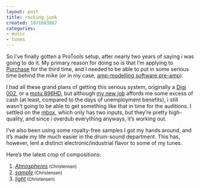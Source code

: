 ```yaml
---
layout: post
title: rocking junk
created: 1071683867
categories:
- music
- tunes
---
```

<p>So I&#8217;ve finally gotten a ProTools setup, after nearly two years of saying i was going to do it. My primary reason for doing so is that I&#8217;m applying to <a href="http://www.purchase.edu">Purchase</a> for the third time, and I needed to be able to put in some serious time behind the mike (or in my case, <a href="http://www.amplitube.com">amp-modelling software pre-amp</a>).</p>

<p>I had all these grand plans of getting this serious system, originally a <A href="http://www.digidesign.com/products/digi002/">Digi 002</A>, or a <a href="http://www.motu.com/english/motuaudio/896/">motu 896HD</a>, but although <a href="http://www.rescuecom.com">my new job</a> affords me some excess of cash (at least, compared to the days of unemployment benefits), i still wasn&#8217;t going to be able to get something like that in time for the auditions. I settled on the <A href="http://www.digidesign.com/products/mbox/">mbox</A>, which only has two inputs, but they&#8217;re pretty high-quality, and since i overdub everything anyways, it&#8217;s working out.</p>

<p>I&#8217;ve also been using some royalty-free samples I got my hands around, and it&#8217;s made my life much easier in the drum-sound department. This has, however, lent a distinct electronic/industrial flavor to some of my tunes.</p>

<p>Here&#8217;s the latest crop of compositions:</p>

<ol>
<li><a HREF="http://music.bubblehouse.org.s3-website-us-east-1.amazonaws.com/music/Atmospheres.mp3"><I>Atmospheres</I></a><small> (Christensen)</small></li>
<li><a HREF="http://music.bubblehouse.org.s3-website-us-east-1.amazonaws.com/music/sample.mp3"><I>sample</I></a><small> (Christensen)</small></li>
<li><a HREF="http://music.bubblehouse.org.s3-website-us-east-1.amazonaws.com/music/light.mp3"><I>light</I></a><small> (Christensen)</small></li>
</ol>
